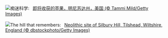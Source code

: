 ![](https://www.bing.com/th?id=OHR.AppleHarvest_ZH-CN7317228007_UHD.jpg&w=1000)痴迷科学:&nbsp;&ensp;[即将收获的苹果，明尼苏达州，美国 (© Tammi Mild/Getty Images)](https://www.bing.com/th?id=OHR.AppleHarvest_ZH-CN7317228007_UHD.jpg)
<br><br/>
![](https://www.bing.com/th?id=OHR.SilburyHill_EN-US2485144120_UHD.jpg&w=1000)The hill that remembers:&nbsp;&ensp;[Neolithic site of Silbury Hill, Tilshead, Wiltshire, England (© dbstockphoto/Getty Images)](https://www.bing.com/th?id=OHR.SilburyHill_EN-US2485144120_UHD.jpg)
<br><br/>
